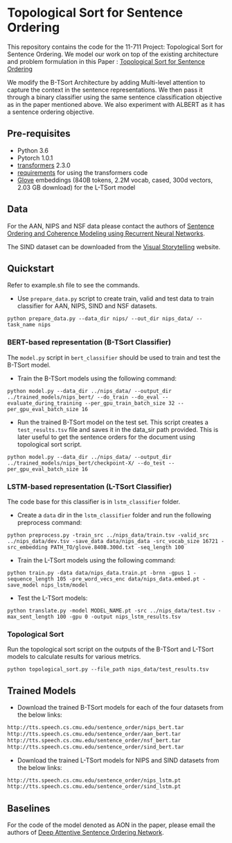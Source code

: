 # Topological Sort for Sentence Ordering
This repository contains the code for the 11-711 Project: Topological Sort for Sentence Ordering. 
We model our work on top of the existing architecture and problem formulation in this Paper : [Topological Sort for Sentence Ordering](https://arxiv.org/pdf/2005.00432.pdf)

We modify the B-TSort Architecture by adding Multi-level attention to capture the context in the sentence representations. We then pass it through a binary classifier using the same sentence classification objective as in the paper mentioned above. We also experiment with ALBERT as it has a sentence ordering objective. 

## Pre-requisites
- Python 3.6
- Pytorch 1.0.1
- [transformers](https://github.com/huggingface/transformers) 2.3.0
- [requirements](https://github.com/huggingface/transformers/blob/master/examples/requirements.txt) for using the transformers code
- [Glove](https://nlp.stanford.edu/projects/glove/) embeddings (840B tokens, 2.2M vocab, cased, 300d vectors, 2.03 GB download) for the L-TSort model

## Data
For the AAN, NIPS and NSF data please contact the authors of [Sentence Ordering and Coherence Modeling using Recurrent Neural Networks](https://arxiv.org/pdf/1611.02654.pdf).

The SIND dataset can be downloaded from the [Visual Storytelling](http://visionandlanguage.net/VIST/dataset.html) website.

## Quickstart
Refer to example.sh file to see the commands.

- Use `prepare_data.py` script to create train, valid and test data to train classifier for AAN, NIPS, SIND and NSF datasets.
```
python prepare_data.py --data_dir nips/ --out_dir nips_data/ --task_name nips
```

### BERT-based representation (B-TSort Classifier)

The `model.py` script in `bert_classifier` should be used to train and test the B-TSort model.
- Train the B-TSort models using the following command:
```
python model.py --data_dir ../nips_data/ --output_dir ../trained_models/nips_bert/ --do_train --do_eval --evaluate_during_training --per_gpu_train_batch_size 32 --per_gpu_eval_batch_size 16
```

- Run the trained B-TSort model on the test set. This script creates a `test_results.tsv` file and saves it in the data_sir path provided. This is later useful to get the sentence orders for the document using topological sort script.
```
python model.py --data_dir ../nips_data/ --output_dir ../trained_models/nips_bert/checkpoint-X/ --do_test --per_gpu_eval_batch_size 16
```

### LSTM-based representation (L-TSort Classifier)
The code base for this classifier is in `lstm_classifier` folder.

- Create a `data` dir in the `lstm_classifier` folder and run the following preprocess command:
```
python preprocess.py -train_src ../nips_data/train.tsv -valid_src ../nips_data/dev.tsv -save_data data/nips_data -src_vocab_size 16721 -src_embedding PATH_TO/glove.840B.300d.txt -seq_length 100
```

- Train the L-TSort models using the following command:
```
python train.py -data data/nips_data.train.pt -brnn -gpus 1 -sequence_length 105 -pre_word_vecs_enc data/nips_data.embed.pt -save_model nips_lstm/model
```

- Test the L-TSort models:
```
python translate.py -model MODEL_NAME.pt -src ../nips_data/test.tsv -max_sent_length 100 -gpu 0 -output nips_lstm_results.tsv
```

### Topological Sort
Run the topological sort script on the outputs of the B-TSort and L-TSort models to calculate results for various metrics.

```
python topological_sort.py --file_path nips_data/test_results.tsv
```

## Trained Models

- Download the trained B-TSort models for each of the four datasets from the below links:
```bash
http://tts.speech.cs.cmu.edu/sentence_order/nips_bert.tar
http://tts.speech.cs.cmu.edu/sentence_order/aan_bert.tar
http://tts.speech.cs.cmu.edu/sentence_order/nsf_bert.tar
http://tts.speech.cs.cmu.edu/sentence_order/sind_bert.tar
```

- Download the trained L-TSort models for NIPS and SIND datasets from the below links:
```bash
http://tts.speech.cs.cmu.edu/sentence_order/nips_lstm.pt
http://tts.speech.cs.cmu.edu/sentence_order/sind_lstm.pt
```

## Baselines
For the code of the model denoted as AON in the paper, please email the authors of [Deep Attentive Sentence Ordering Network](https://www.aclweb.org/anthology/D18-1465/).
